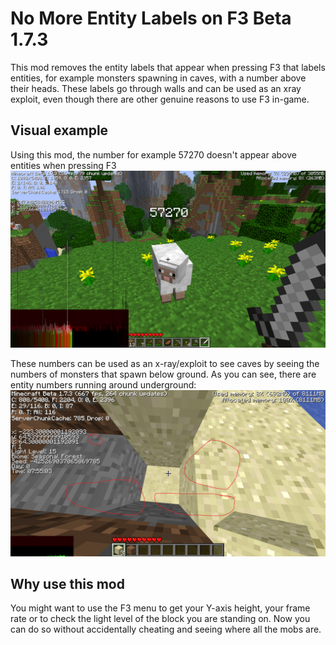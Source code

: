 # No More Entity Labels on F3 Beta 1.7.3
This mod removes the entity labels that appear when pressing F3 that labels entities, for example monsters spawning in caves, with a number above their heads. These labels go through walls and can be used as an xray exploit, even though there are other genuine reasons to use F3 in-game.

## Visual example
Using this mod, the number for example 57270 doesn't appear above entities when pressing F3
![](./sheep.png)

These numbers can be used as an x-ray/exploit to see caves by seeing the numbers of monsters that spawn below ground. As you can see, there are entity numbers running around underground:
![](./xray2.png)

## Why use this mod
You might want to use the F3 menu to get your Y-axis height, your frame rate or to check the light level of the block you are standing on. Now you can do so without accidentally cheating and seeing where all the mobs are.
